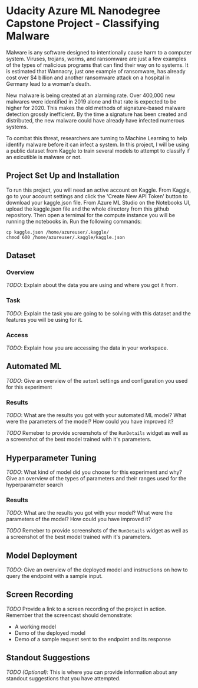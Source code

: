 # Udacity Azure ML Nanodegree Capstone Project - Classifying Malware

Malware is any software designed to intentionally cause harm to a computer system. Viruses, trojans, worms, and ransomware are just a few examples of the types of malicious programs that can find their way on to systems. It is estimated that Wannacry, just one example of ransomware, has already cost over $4 billion and another ransomware attack on a hospital in Germany lead to a woman's death. 

New malware is being created at an alarming rate. Over 400,000 new malwares were identified in 2019 alone and that rate is expected to be higher for 2020. This makes the old methods of signature-based malware detection grossly inefficient. By the time a signature has been created and distributed, the new malware could have already have infected numerous systems. 

To combat this threat, researchers are turning to Machine Learning to help identify malware before it can infect a system. In this project, I will be using a public dataset from Kaggle to train several models to attempt to classify if an exicutible is malware or not. 

## Project Set Up and Installation

To run this project, you will need an active account on Kaggle. From Kaggle, go to your account settings and click the 'Create New API Token' button to download your kaggle.json file. From Azure ML Studio on the Notebooks UI, upload the kaggle.json file and the whole directory from this github repository. Then open a ternimal for the compute instance you will be running the notebooks in. Run the following commands: 

```
cp kaggle.json /home/azureuser/.kaggle/
chmod 600 /home/azureuser/.kaggle/kaggle.json
```

## Dataset

### Overview
*TODO*: Explain about the data you are using and where you got it from.

### Task
*TODO*: Explain the task you are going to be solving with this dataset and the features you will be using for it.

### Access
*TODO*: Explain how you are accessing the data in your workspace.

## Automated ML
*TODO*: Give an overview of the `automl` settings and configuration you used for this experiment

### Results
*TODO*: What are the results you got with your automated ML model? What were the parameters of the model? How could you have improved it?

*TODO* Remeber to provide screenshots of the `RunDetails` widget as well as a screenshot of the best model trained with it's parameters.

## Hyperparameter Tuning
*TODO*: What kind of model did you choose for this experiment and why? Give an overview of the types of parameters and their ranges used for the hyperparameter search


### Results
*TODO*: What are the results you got with your model? What were the parameters of the model? How could you have improved it?

*TODO* Remeber to provide screenshots of the `RunDetails` widget as well as a screenshot of the best model trained with it's parameters.

## Model Deployment
*TODO*: Give an overview of the deployed model and instructions on how to query the endpoint with a sample input.

## Screen Recording
*TODO* Provide a link to a screen recording of the project in action. Remember that the screencast should demonstrate:
- A working model
- Demo of the deployed  model
- Demo of a sample request sent to the endpoint and its response

## Standout Suggestions
*TODO (Optional):* This is where you can provide information about any standout suggestions that you have attempted.

